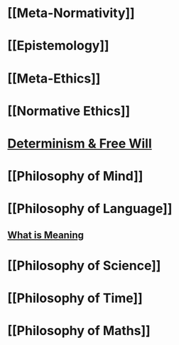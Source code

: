 # [[Meta-Normativity]]
# [[Epistemology]]
# [[Meta-Ethics]]
# [[Normative Ethics]]
# [Determinism & Free Will](Determinism%20&%20Free%20Will/Determinism%20&%20Free%20Will)  
# [[Philosophy of Mind]]
# [[Philosophy of Language]]
## [What is Meaning](Philosophy%20of%20Language/What%20is%20Meaning)  
# [[Philosophy of Science]]
# [[Philosophy of Time]]
# [[Philosophy of Maths]]